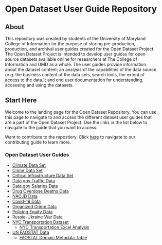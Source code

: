 # Open Dataset User Guide Repository

## About
This repository was created by students of the University of Maryland College of Information for the purpose of storing pre-production, production, and archival user guides created for the Open Dataset Project. The Open Dataset Project is intended to develop user guides for open source datasets available online for researchers at The College of Information and UMD as a whole. The user guides provide information about the dataset content; an analysis of the capabilities of the data source (e.g. the business content of the data sets, search tools, the extent of access to the data.); and end user documentation for understanding, accessing and using the datasets. 

## Start Here
Welcome to the landing page for the Open Dataset Repository. You can use this page to navigate to and access the different dataset user guides that are a part of the Open Dataset Project. Use the links in the list below to navigate to the guide that you want to access. 

Want to contribute to the repostiory. Click [here](./docs/contributing.md) to navigate to our contributing guide to learn more.

### Open Dataset User Guides
- [Climate Data Set](./Current%20User%20Guides/ClimateData_Dec2024.pdf)
- [Crime Data Set](./Current%20User%20Guides/CrimeData_Dec2024.pdf)
- [Critical Infrastructure Data Set](./Current%20User%20Guides/CriticalInfrastructure_Dec2024.pdf)
- [Data.gov Traffic Data](./Current%20User%20Guides/DATA.GOV_instructional_Dec2024.pdf)
- [Data.gov Salaries Data](./Current%20User%20Guides/Data.gov_salaries_Dec2024.pdf)
- [Drug Overdose Deaths Data](./Current%20User%20Guides/DrugOverdoseDeaths_Dec2024.pdf)
- [NACJD Data](./Current%20User%20Guides/NACJD_Dec2024.pdf)
- [Covid-19 Data](./Current%20User%20Guides/covid-19_dataset_Dec2024.pdf)
- [Organized Crime Data](./Current%20User%20Guides/OrganizedCrimeAndCorruption_Dec2024.pdf)
- [Policing Equity Data](./Current%20User%20Guides/Policing_Equity_Dec2024.pdf)
- [Russia-Ukraine War Data](./Current%20User%20Guides/russia_ukraine_war_Dec2024.pdf)
- [NYC Transportation Dataset](./Current%20User%20Guides/NYC_Transportation_Dec2024.pdf)
    - [NYC Transportation Excel Analysis](./misc/NYC%20Transportion%20Dataset%20Analysis%20&%20Categorization.xlsx)
- [UN FAOSTAT Data](./Current%20User%20Guides/FAOSTAT_Spring2025.pdf)
    - [FAOSTAT Domain Metadata Table](./misc/FAOSTAT%20File%20Metadata.xlsx)

